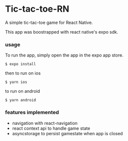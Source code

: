 # Tic-tac-toe-RN

A simple tic-tac-toe game for React Native.

This app was boostrapped with react native's expo sdk.

### usage

To run the app, simply open the app in the expo app store.

```@bash
$ expo install
```

then to run on ios

```@bash
$ yarn ios
```

to run on android

```@bash
$ yarn android
```

### features implemented

- navigation with react-navigation
- react context api to handle game state
- asyncstorage to persist gamestate when app is closed
